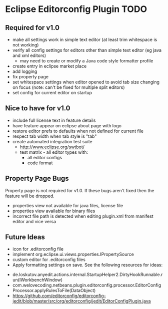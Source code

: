 Eclipse Editorconfig Plugin TODO
================================

Required for v1.0
-----------------

 * make all settings work in simple text editor (at least trim whitespace is not working)
 * verify all config settings for editors other than simple text editor (eg java and xml editors)
   - may need to create or modify a Java code style formatter profile
 * create entry in eclipse market place
 * add logging
 * fix property page
 * set whitespace settings when editor opened to avoid tab size changing on focus
   (note: can't be fixed for multiple split editors)
 * set config for current editor on startup


Nice to have for v1.0
---------------------

 * include full license text in feature details
 * have feature appear on eclipse about page with logo
 * restore editor prefs to defaults when not defined for current file
 * respect tab width when tab style is "tab"
 * create automated integration test suite
   - http://www.eclipse.org/swtbot/
   - test matrix - all editor types with:
     * all editor configs
     * code format


Property Page Bugs
------------------

Property page is not required for v1.0.  If these bugs aren't fixed then the feature will be dropped.

 * properties view not available for java files, license file
 * properties view available for binary files
 * incorrect file path is detected when editing plugin.xml from manifest editor and vice versa


Future Ideas
------------

 * icon for .editorconfig file
 * implement org.eclipse.ui.views.properties.IPropertySource
 * custom editor for .editorconfig files
 * Apply formatting settings on save. See the following resources for ideas:
  - de.loskutov.anyedit.actions.internal.StartupHelper2.DirtyHookRunnable.run(IWorkbenchWindow)
  - com.welovecoding.netbeans.plugin.editorconfig.processor.EditorConfigProcessor.applyRulesToFile(DataObject)
  - https://github.com/editorconfig/editorconfig-jedit/blob/master/src/org/editorconfig/jedit/EditorConfigPlugin.java
